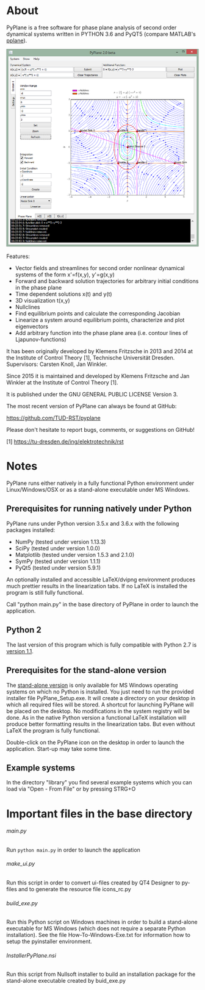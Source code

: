 About 
===== 
PyPlane is a free software for phase plane analysis of second order
dynamical systems written in PYTHON 3.6 and PyQT5 (compare MATLAB's
[pplane](http://math.rice.edu/~dfield/)).

![Screenshot](pyplane/resources/pyplane_screenshot.png?raw=true)

Features:
* Vector fields and streamlines for second order nonlinear
dynamical systems of the form x'=f(x,y), y'=g(x,y)
* Forward and backward solution trajectories for arbitrary
initial conditions in the phase plane
* Time dependent solutions x(t) and y(t)
* 3D visualization t(x,y)
* Nullclines
* Find equilibrium points and calculate the corresponding Jacobian
* Linearize a system around equilibrium points, characterize and
plot eigenvectors
* Add arbitrary function into the phase plane area (i.e. contour lines of
Ljapunov-functions)


It has been originally developed by Klemens Fritzsche in 2013 and 2014 
at the Institute of Control Theory [1], Technische Universität Dresden. 
Supervisors: Carsten Knoll, Jan Winkler.

Since 2015 it is maintained and developed by Klemens Fritzsche and 
Jan Winkler at the Institute of Control Theory [1].

It is published under the GNU GENERAL PUBLIC LICENSE Version 3.

The most recent version of PyPlane can always be found at GitHub:

https://github.com/TUD-RST/pyplane

Please don't hesitate to report bugs, comments, or suggestions on
GitHub!

[1] https://tu-dresden.de/ing/elektrotechnik/rst




Notes
=====

PyPlane runs either natively in a fully functional Python environment
under Linux/Windows/OSX or as a stand-alone executable under MS
Windows.

Prerequisites for running natively under Python
----------------------------------------------- 

PyPlane runs under Python version 3.5.x and 3.6.x with the following 
packages installed:

* NumPy (tested under version 1.13.3)
* SciPy (tested under version 1.0.0)
* Matplotlib (tested under version 1.5.3 and 2.1.0)
* SymPy (tested under version 1.1.1)
* PyQt5 (tested under version 5.9.1)

An optionally installed and accessible LaTeX/dvipng environment
produces much prettier results in the linearization tabs. If no LaTeX
is installed the program is still fully functional.

Call "python main.py" in the base directory of PyPlane in order to
launch the application.

Python 2
--------
The last version of this program which is fully compatible with 
Python 2.7 is [version 1.1](https://github.com/TUD-RST/pyplane/releases/tag/PyPlane_v1.1.0).


Prerequisites for the stand-alone version
-----------------------------------------

The [stand-alone version](https://github.com/TUD-RST/pyplane/releases)
is only available for MS Windows operating
systems on which no Python is installed. You just need to run the
provided installer file PyPlane_Setup.exe. It will create a directory
on your desktop in which all required files will be stored. A shortcut
for launching PyPlane will be placed on the desktop. No modifications
in the system registry will be done. As in the native Python version a
functional LaTeX installation will produce better formatting results
in the linearization tabs. But even without LaTeX the program is fully
functional.

Double-click on the PyPlane icon on the desktop in order to launch the
application. Start-up may take some time.


Example systems
---------------
In the directory "library" you find several example systems which you can 
load via "Open - From File" or by pressing STRG+O


Important files in the base directory
=====================================

###### main.py
Run `python main.py` in order to launch the application

###### make_ui.py
Run this script in order to convert ui-files created by QT4 Designer to
py-files and to generate the resource file icons_rc.py

###### build_exe.py
Run this Python script on Windows machines in order to build a
stand-alone executable for MS Windows (which does not require a
separate Python installation). See the file How-To-Windows-Exe.txt for
information how to setup the pyinstaller environment.

###### InstallerPyPlane.nsi
Run this script from Nullsoft installer to build an installation
package for the stand-alone executable created by buid_exe.py
